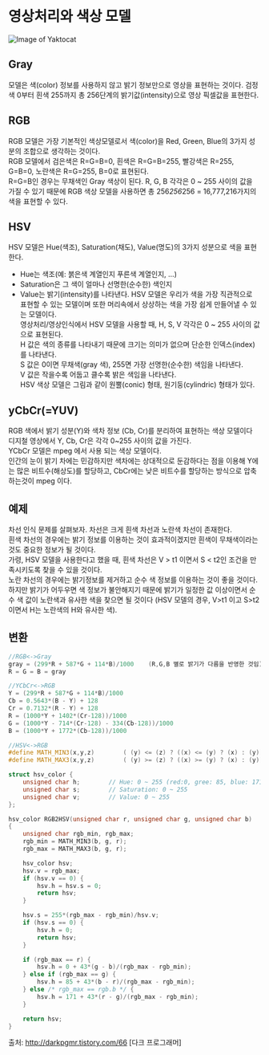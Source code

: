 # 영상처리와 색상 모델

![Image of Yaktocat](http://cfile8.uf.tistory.com/image/017E584E5199F0A4369042)

## Gray
모델은 색(color) 정보를 사용하지 않고 밝기 정보만으로 영상을 표현하는 것이다. 검정색 0부터 흰색 255까지 총 256단계의 밝기값(intensity)으로 영상 픽셀값을 표현한다.

## RGB
RGB 모델은 가장 기본적인 색상모델로서 색(color)을 Red, Green, Blue의 3가지 성분의 조합으로 생각하는 것이다. </br>
RGB 모델에서 검은색은 R=G=B=0, 흰색은 R=G=B=255, 빨강색은 R=255, G=B=0, 노란색은 R=G=255, B=0로 표현된다. </br>
R=G=B인 경우는 무채색인 Gray 색상이 된다. R, G, B 각각은 0 ~ 255 사이의 값을 가질 수 있기 때문에 RGB 색상 모델을 사용하면 총 256*256*256 = 16,777,216가지의 색을 표현할 수 있다.

## HSV
HSV 모델은 Hue(색조), Saturation(채도), Value(명도)의 3가지 성분으로 색을 표현한다. </br>
 * Hue는 색조(예: 붉은색 계열인지 푸른색 계열인지, ...)
 * Saturation은 그 색이 얼마나 선명한(순수한) 색인지
 * Value는 밝기(intensity)를 나타낸다.
HSV 모델은 우리가 색을 가장 직관적으로 표현할 수 있는 모델이며 또한 머리속에서 상상하는 색을 가장 쉽게 만들어낼 수 있는 모델이다. </br>
영상처리/영상인식에서 HSV 모델을 사용할 때, H, S, V 각각은 0 ~ 255 사이의 값으로 표현된다. </br>
H 값은 색의 종류를 나타내기 때문에 크기는 의미가 없으며 단순한 인덱스(index)를 나타낸다. </br>
S 값은 0이면 무채색(gray 색), 255면 가장 선명한(순수한) 색임을 나타낸다. </br>
V 값은 작을수록 어둡고 클수록 밝은 색임을 나타낸다. </br>
HSV 색상 모델은 그림과 같이 원뿔(conic) 형태, 원기둥(cylindric) 형태가 있다.

## yCbCr(=YUV)
RGB 색에서 밝기 성분(Y)와 색차 정보 (Cb, Cr)를 분리하여 표현하는 색상 모델이다 </br>
디지철 영상에서 Y, Cb, Cr은 각각 0~255 사이의 값을 가진다. </br>
YCbCr 모델은 mpeg 에서 사용 되는 색상 모델이다. </br>
인간의 눈이 밝기 차에는 민감하지만 색차에는 상대적으로 둔감하다는 점을 이용해 Y에는 많은 비트수(해상도)를 할당하고, CbCr에는 낮은 비트수를 할당하는 방식으로 압축하는것이 mpeg 이다. </br>


## 예제
차선 인식 문제를 살펴보자. 차선은 크게 흰색 차선과 노란색 차선이 존재한다. </br>
흰색 차선의 경우에는 밝기 정보를 이용하는 것이 효과적이겠지만 흰색이 무채색이라는 것도 중요한 정보가 될 것이다. </br> 
가령, HSV 모델을 사용한다고 했을 때, 흰색 차선은 V > t1 이면서 S < t2인 조건을 만족시키도록 찾을 수 있을 것이다. </br>
노란 차선의 경우에는 밝기정보를 제거하고 순수 색 정보를 이용하는 것이 좋을 것이다. 하지만 밝기가 어두우면 색 정보가 불안해지기 때문에 밝기가 일정한 값 이상이면서 순수 색 값이 노란색과 유사한 색을 찾으면 될 것이다 (HSV 모델의 경우, V>t1 이고 S>t2 이면서 H는 노란색의 H와 유사한 색).

## 변환
```cpp
//RGB<->Gray
gray = (299*R + 587*G + 114*B)/1000    (R,G,B 별로 밝기가 다름을 반영한 것임)
R = G = B = gray
```

```cpp
//YCbCr<->RGB
Y = (299*R + 587*G + 114*B)/1000
Cb = 0.5643*(B - Y) + 128
Cr = 0.7132*(R - Y) + 128
R = (1000*Y + 1402*(Cr-128))/1000
G = (1000*Y - 714*(Cr-128) - 334(Cb-128))/1000
B = (1000*Y + 1772*(Cb-128))/1000
```

```cpp
//HSV<->RGB
#define MATH_MIN3(x,y,z)        ( (y) <= (z) ? ((x) <= (y) ? (x) : (y)) : ((x) <= (z) ? (x) : (z)) )
#define MATH_MAX3(x,y,z)        ( (y) >= (z) ? ((x) >= (y) ? (x) : (y)) : ((x) >= (z) ? (x) : (z)) )

struct hsv_color {
    unsigned char h;        // Hue: 0 ~ 255 (red:0, gree: 85, blue: 171)
    unsigned char s;        // Saturation: 0 ~ 255
    unsigned char v;        // Value: 0 ~ 255
};

hsv_color RGB2HSV(unsigned char r, unsigned char g, unsigned char b)
{
    unsigned char rgb_min, rgb_max;
    rgb_min = MATH_MIN3(b, g, r);
    rgb_max = MATH_MAX3(b, g, r);

    hsv_color hsv;
    hsv.v = rgb_max;
    if (hsv.v == 0) {
        hsv.h = hsv.s = 0;
        return hsv;
    }

    hsv.s = 255*(rgb_max - rgb_min)/hsv.v;
    if (hsv.s == 0) {
        hsv.h = 0;
        return hsv;
    }

    if (rgb_max == r) {
        hsv.h = 0 + 43*(g - b)/(rgb_max - rgb_min);
    } else if (rgb_max == g) {
        hsv.h = 85 + 43*(b - r)/(rgb_max - rgb_min);
    } else /* rgb_max == rgb.b */ {
        hsv.h = 171 + 43*(r - g)/(rgb_max - rgb_min);
    }

    return hsv;
}
```


출처: http://darkpgmr.tistory.com/66 [다크 프로그래머]
